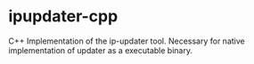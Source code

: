 # ipupdater-cpp
C++ Implementation of the ip-updater tool. Necessary for native implementation of updater as a executable binary.
